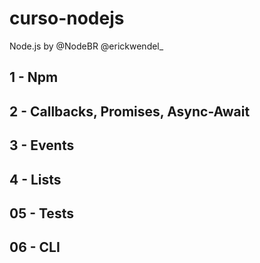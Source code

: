 # curso-nodejs
Node.js by @NodeBR @erickwendel_

## 1 - Npm

## 2 - Callbacks, Promises, Async-Await

## 3 - Events

## 4 - Lists

## 05 - Tests

## 06 - CLI